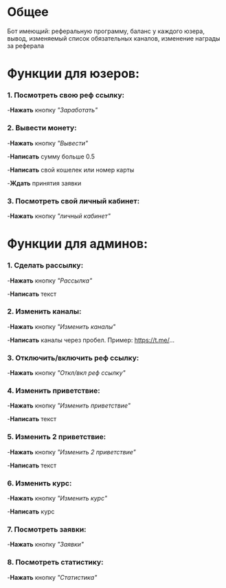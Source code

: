 # Общее
Бот имеющий: реферальную программу, баланс у каждого юзера, вывод, изменяемый список обязательных каналов, изменение награды за реферала

# Функции для юзеров:
### 1. Посмотреть свою реф ссылку:
-**Нажать** кнопку _"Заработать"_

### 2. Вывести монету:
-**Нажать** кнопку _"Вывести"_

-**Написать** сумму больше 0.5

-**Написать** свой кошелек или номер карты

-**Ждать** принятия заявки

### 3. Посмотреть свой личный кабинет:
-**Нажать** кнопку _"личный кабинет"_

# Функции для админов:
### 1. Сделать рассылку:
-**Нажать** кнопку _"Рассылка"_

-**Написать** текст
   
### 2. Изменить каналы:
-**Нажать** кнопку _"Изменить каналы"_

-**Написать** каналы через пробел. Пример: https://t.me/...

### 3. Отключить/включить реф ссылку:
-**Нажать** кнопку _"Откл/вкл реф ссылку"_

### 4. Изменить приветствие:
-**Нажать** кнопку _"Изменить приветствие"_

-**Написать** текст

### 5. Изменить 2 приветствие:
-**Нажать** кнопку _"Изменить 2 приветствие"_

-**Написать** текст

### 6. Изменить курс:
-**Нажать** кнопку _"Изменить курс"_

-**Написать** курс

### 7. Посмотреть заявки:
-**Нажать** кнопку _"Заявки"_

### 8. Посмотреть статистику:
-**Нажать** кнопку _"Статистика"_








